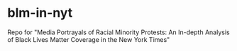 # blm-in-nyt
Repo for "Media Portrayals of Racial Minority Protests: An In-depth Analysis of Black Lives Matter Coverage in the New York Times"
